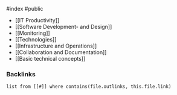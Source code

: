 #index #public

- [[IT Productivity]]
- [[Software Development- and Design]]
- [[Monitoring]]
- [[Technologies]]
- [[Infrastructure and Operations]]
- [[Collaboration and Documentation]]
- [[Basic technical concepts]]




### Backlinks
```dataview 
list from [[#]] where contains(file.outlinks, this.file.link)
```

